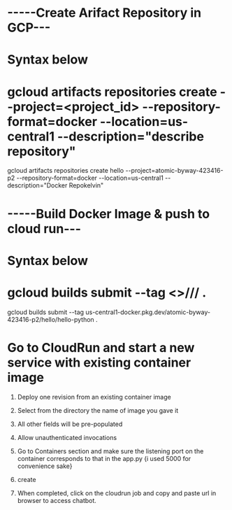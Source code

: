 # -----Create Arifact Repository in GCP---

# Syntax below

# gcloud artifacts repositories create <name of repository> --project=<project_id> --repository-format=docker --location=us-central1 --description="describe repository"

gcloud artifacts repositories create hello --project=atomic-byway-423416-p2 --repository-format=docker --location=us-central1 --description="Docker Repokelvin"

# -----Build Docker Image & push to cloud run---

# Syntax below

# gcloud builds submit --tag <>/<project id>/<name of repository>/<name of image> .

gcloud builds submit --tag us-central1-docker.pkg.dev/atomic-byway-423416-p2/hello/hello-python .

# Go to CloudRun and start a new service with existing container image

1. Deploy one revision from an existing container image

2. Select from the directory the name of image you gave it

3. All other fields will be pre-populated

4. Allow unauthenticated invocations

5. Go to Containers section and make sure the listening port on the container corresponds to that in the app.py {i used 5000 for convenience sake}
6. create

7. When completed, click on the cloudrun job and copy and paste url in browser to access chatbot.
